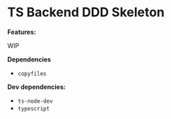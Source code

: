 # TS Backend DDD Skeleton

**Features:**

WIP

**Dependencies**

- `copyfiles`

**Dev dependencies:**

- `ts-node-dev`
- `typescript`